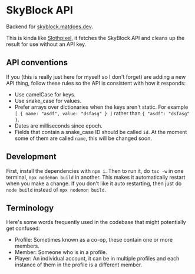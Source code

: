 # SkyBlock API

Backend for [skyblock.matdoes.dev](https://github.com/skyblockstats/skyblock-stats).

This is kinda like [Slothpixel](https://github.com/slothpixel/core), it fetches the SkyBlock API and cleans up the result for use without an API key.

## API conventions

If you (this is really just here for myself so I don't forget) are adding a new API thing, follow these rules so the API is consistent with how it responds:

- Use camelCase for keys.
- Use snake_case for values.
- Prefer arrays over dictionaries when the keys aren't static. For example `[ { name: "asdf", value: "dsfasg" } ]` rather than `{ "asdf": "dsfasg" }`.
- Dates are milliseconds since epoch.
- Fields that contain a snake_case ID should be called `id`. At the moment some of them are called `name`, this will be changed soon.

## Development

First, install the dependencies with `npm i`.
Then to run it, do `tsc -w` in one terminal, `npx nodemon build` in another. This makes it automatically restart when you make a change.
If you don't like it auto restarting, then just do `node build` instead of `npx nodemon build`.


## Terminology

Here's some words frequently used in the codebase that might potentially get confused:

- Profile: Sometimes known as a co-op, these contain one or more members.
- Member: Someone who is in a profile.
- Player: An individual account, it can be in multiple profiles and each instance of them in the profile is a different member.

